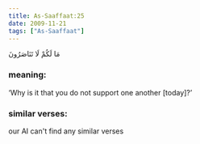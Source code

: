 ```yaml
---
title: As-Saaffaat:25
date: 2009-11-21
tags: ["As-Saaffaat"]
---
```

مَا لَكُمْ لَا تَنَاصَرُونَ
### meaning: 
‘Why is it that you do not support one another [today]?’
### similar verses: 

our AI can't find any similar verses




